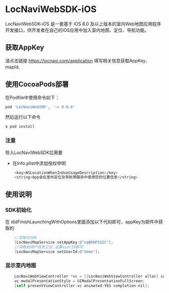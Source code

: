# LocNaviWebSDK-iOS

LocNaviWebSDK-iOS 是一套基于 iOS 8.0 及以上版本的室内Web地图应用程序开发接口，供开发者在自己的iOS应用中加入室内地图、定位、导航功能。

## 获取AppKey
请点击链接 https://locnavi.com/application 填写相关信息获取AppKey、mapId、

## 使用CocoaPods部署
在Podfile中使用命令如下：
```bash
pod 'LocNaviWebSDK', '~> 0.0.6'
```
然后运行以下命令

```bash
$ pod install
```
### 注意
导入LocNaviWebSDK后需要
- 在Info.plist中添加授权申明
```bash
	<key>NSLocationWhenInUseUsageDescription</key>
	<string>App会在室外定位及导航等服务中使用您的位置信息</string>
  ```
  
## 使用说明
### SDK初始化
  在 didFinishLaunchingWithOptions里面添加以下代码即可，appKey为邮件中获取的
```objective-c
    //初始化SDK
    [LocNaviMapService setAppKey:@"nqB6HPIU2C"];
    //获取到用户信息之后,设置userId即可
    [LocNaviMapService setUserId:@"demo"];
```
### 显示室内地图
```objective-c
    LocNaviWebViewController *vc = [[LocNaviWebViewController alloc] initWithMapId:@"HHrzBwF5dY"];
    vc.modalPresentationStyle = UIModalPresentationFullScreen;
    [self presentViewController:vc animated:YES completion:nil];
```


